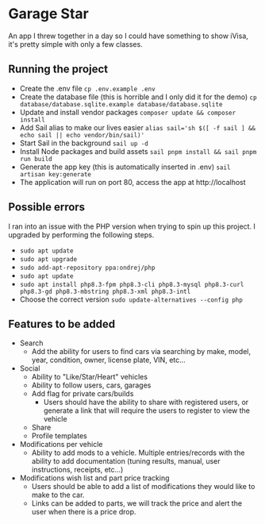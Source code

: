 # Garage Star
An app I threw together in a day so I could have something to show iVisa, it's pretty simple with only a few classes.

## Running the project
- Create the .env file `cp .env.example .env`
- Create the database file (this is horrible and I only did it for the demo) `cp database/database.sqlite.example database/database.sqlite`
- Update and install vendor packages `composer update && composer install`
- Add Sail alias to make our lives easier `alias sail='sh $([ -f sail ] && echo sail || echo vendor/bin/sail)'`
- Start Sail in the background `sail up -d`
- Install Node packages and build assets `sail pnpm install && sail pnpm run build`
- Generate the app key (this is automatically inserted in .env) `sail artisan key:generate`
- The application will run on port 80, access the app at http://localhost

## Possible errors
I ran into an issue with the PHP version when trying to spin up this project. I upgraded by performing the following steps.
- `sudo apt update`
- `sudo apt upgrade`
- `sudo add-apt-repository ppa:ondrej/php`
- `sudo apt update`
- `sudo apt install php8.3-fpm php8.3-cli php8.3-mysql php8.3-curl php8.3-gd php8.3-mbstring php8.3-xml php8.3-intl`
- Choose the correct version `sudo update-alternatives --config php`

## Features to be added
- Search
    - Add the ability for users to find cars via searching by make, model, year, condition, owner, license plate, VIN, etc...
- Social
    - Ability to "Like/Star/Heart" vehicles
    - Ability to follow users, cars, garages
    - Add flag for private cars/builds
        - Users should have the ability to share with registered users, or generate a link that will require the users to register to view the vehicle
    - Share
    - Profile templates
- Modifications per vehicle
    - Ability to add mods to a vehicle. Multiple entries/records with the ability to add documentation (tuning results, manual, user instructions, receipts, etc...)
- Modifications wish list and part price tracking
    - Users should be able to add a list of modifications they would like to make to the car.
    - Links can be added to parts, we will track the price and alert the user when there is a price drop.